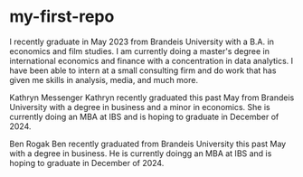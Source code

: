 # my-first-repo
I recently graduate in May 2023 from Brandeis University with a B.A. in economics and film studies. I am currently doing a master's degree in international economics and finance with a concentration in data analytics. I have been able to intern at a small consulting firm and do work that has given me skills in analysis, media, and much more.

Kathryn Messenger
Kathryn recently graduated this past May from Brandeis University with a degree in business and a minor in economics. She is currently doing an MBA at IBS and is hoping to graduate in December of 2024. 

Ben Rogak 
Ben recently graduated from Brandeis University this past May with a degree in business. He is currently doingg an MBA at IBS and is hoping to graduate in December of 2024. 
